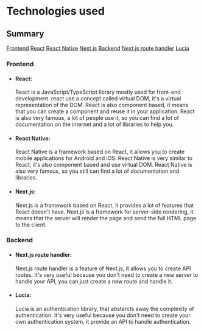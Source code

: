 # Technologies used

## Summary
[Frontend](#frontend)
    [React](#react)
    [React Native](#react-native)
    [Next.js](#nextjs)
[Backend](#backend)
    [Next.js route handler](#nextjs-route-handler)
    [Lucia](#lucia)

### Frontend
- #### React:
    React is a JavaScript/TypeScript library mostly used for front-end development. react use a concept called virtual DOM, it's a virtual representation of the DOM. React is also component based, it means that you can create a component and reuse it in your application. React is also very famous, a lot of people use it, so you can find a lot of documentation on the internet and a lot of libraries to help you.
- #### React Native:
    React Native is a framework based on React, it allows you to create mobile applications for Android and iOS. React Native is very similar to React, it's also component based and use virtual DOM. React Native is also very famous, so you still can find a lot of documentation and libraries.
- #### Next.js:
    Next.js is a framework based on React, it provides a lot of features that React doesn't have.
    Next.js is a framework for server-side rendering, it means that the server will render the page and send the full HTML page to the client.

### Backend
- #### Next.js route handler:
    Next.js route handler is a feature of Next.js, it allows you to create API routes. It's very useful because you don't need to create a new server to handle your API, you can just create a new route and handle it.
- #### Lucia:
    Lucia is an authentication library, that abstarcts away the complexity of authentication. It's very useful because you don't need to create your own authentication system, it provide an API to handle authentication.
